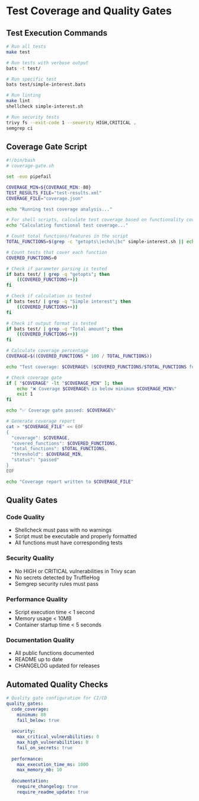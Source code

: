 # Test Coverage and Quality Gates

## Test Execution Commands

```bash
# Run all tests
make test

# Run tests with verbose output
bats -t test/

# Run specific test
bats test/simple-interest.bats

# Run linting
make lint
shellcheck simple-interest.sh

# Run security tests
trivy fs --exit-code 1 --severity HIGH,CRITICAL .
semgrep ci
```

## Coverage Gate Script

```bash
#!/bin/bash
# coverage-gate.sh

set -euo pipefail

COVERAGE_MIN=${COVERAGE_MIN:-80}
TEST_RESULTS_FILE="test-results.xml"
COVERAGE_FILE="coverage.json"

echo "Running test coverage analysis..."

# For shell scripts, calculate test coverage based on functionality coverage
echo "Calculating functional test coverage..."

# Count total functions/features in the script
TOTAL_FUNCTIONS=$(grep -c "getopts\|echo\|bc" simple-interest.sh || echo "3")

# Count tests that cover each function
COVERED_FUNCTIONS=0

# Check if parameter parsing is tested
if bats test/ | grep -q "getopts"; then
    ((COVERED_FUNCTIONS++))
fi

# Check if calculation is tested
if bats test/ | grep -q "Simple interest"; then
    ((COVERED_FUNCTIONS++))
fi

# Check if output format is tested
if bats test/ | grep -q "Total amount"; then
    ((COVERED_FUNCTIONS++))
fi

# Calculate coverage percentage
COVERAGE=$((COVERED_FUNCTIONS * 100 / TOTAL_FUNCTIONS))

echo "Test coverage: $COVERAGE% ($COVERED_FUNCTIONS/$TOTAL_FUNCTIONS functions covered)"

# Check coverage gate
if [ "$COVERAGE" -lt "$COVERAGE_MIN" ]; then
    echo "❌ Coverage $COVERAGE% is below minimum $COVERAGE_MIN%"
    exit 1
fi

echo "✅ Coverage gate passed: $COVERAGE%"

# Generate coverage report
cat > "$COVERAGE_FILE" << EOF
{
  "coverage": $COVERAGE,
  "covered_functions": $COVERED_FUNCTIONS,
  "total_functions": $TOTAL_FUNCTIONS,
  "threshold": $COVERAGE_MIN,
  "status": "passed"
}
EOF

echo "Coverage report written to $COVERAGE_FILE"
```

## Quality Gates

### Code Quality
- Shellcheck must pass with no warnings
- Script must be executable and properly formatted
- All functions must have corresponding tests

### Security Quality
- No HIGH or CRITICAL vulnerabilities in Trivy scan
- No secrets detected by TruffleHog
- Semgrep security rules must pass

### Performance Quality
- Script execution time < 1 second
- Memory usage < 10MB
- Container startup time < 5 seconds

### Documentation Quality
- All public functions documented
- README up to date
- CHANGELOG updated for releases

## Automated Quality Checks

```yaml
# Quality gate configuration for CI/CD
quality_gates:
  code_coverage:
    minimum: 80
    fail_below: true
  
  security:
    max_critical_vulnerabilities: 0
    max_high_vulnerabilities: 0
    fail_on_secrets: true
  
  performance:
    max_execution_time_ms: 1000
    max_memory_mb: 10
  
  documentation:
    require_changelog: true
    require_readme_update: true
```